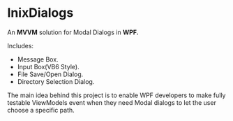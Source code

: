 # InixDialogs

An __MVVM__ solution for Modal Dialogs in __WPF.__

Includes:

* Message Box.
* Input Box(VB6 Style).
* File Save/Open Dialog.
* Directory Selection Dialog.

The main idea behind this project is to enable WPF developers to make fully testable ViewModels event when they need Modal dialogs to 
let the user choose a specific path.
